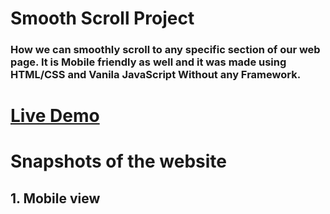 # Smooth Scroll Project

### How we can smoothly scroll to any specific section of our web page. It is Mobile friendly as well and it was made using HTML/CSS and Vanila JavaScript Without any Framework.

# [Live Demo](https://ddepu11.github.io/smooth_scroll/)

# Snapshots of the website

## 1. Mobile view
